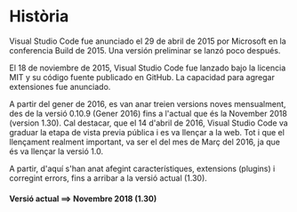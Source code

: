 <!-- TITLE: Història -->
<!-- SUBTITLE: Història de Visual Studio Code-->

# Història

Visual Studio Code fue anunciado el 29 de abril de 2015 por Microsoft en la conferencia Build de 2015. Una versión preliminar se lanzó poco después.

El 18 de noviembre de 2015, Visual Studio Code fue lanzado bajo la licencia MIT y su código fuente publicado en GitHub. La capacidad para agregar extensiones fue anunciado.

A partir del gener de 2016, es van anar treien versions noves mensualment, des de la versió 0.10.9 (Gener 2016) fins a l'actual que és la November 2018 (version 1.30).
Cal destacar, que el 14 d'abril de 2016, Visual Studio Code va graduar la etapa de vista previa pública i es va llençar a la web. Tot i que el llençament realment important, va ser el del mes de Març del 2016, ja que és va llençar la versió 1.0.

A partir, d'aquí s'han anat afegint característiques, extensions (plugins) i corregint errors, fins a arribar a la versió actual (1.30).

#### Versió actual ==> Novembre 2018 (1.30)
